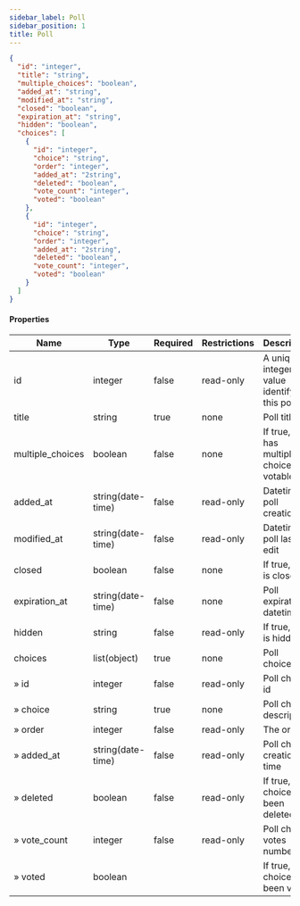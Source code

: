 ```yaml
---
sidebar_label: Poll
sidebar_position: 1
title: Poll 
---
```


```json
{
  "id": "integer",
  "title": "string",
  "multiple_choices": "boolean",
  "added_at": "string",
  "modified_at": "string",
  "closed": "boolean",
  "expiration_at": "string",
  "hidden": "boolean",
  "choices": [
    {
      "id": "integer",
      "choice": "string",
      "order": "integer",
      "added_at": "2string",
      "deleted": "boolean",
      "vote_count": "integer",
      "voted": "boolean"
    },
    {
      "id": "integer",
      "choice": "string",
      "order": "integer",
      "added_at": "2string",
      "deleted": "boolean",
      "vote_count": "integer",
      "voted": "boolean"
    }
  ]
}

```

#### Properties

| Name             | Type              | Required | Restrictions | Description                                  |
|------------------|-------------------|----------|--------------|----------------------------------------------|
| id               | integer           | false    | read-only    | A unique integer value identifying this poll |
| title            | string            | true     | none         | Poll title                                   |
| multiple_choices | boolean           | false    | none         | If true, poll has multiple choices votable   |
| added_at         | string(date-time) | false    | read-only    | Datetime of poll creation                    |
| modified_at      | string(date-time) | false    | read-only    | Datetime of poll last edit                   |
| closed           | boolean           | false    | none         | If true, poll is closed                      |
| expiration_at    | string(date-time) | false    | none         | Poll expiration datetime                     |
| hidden           | string            | false    | read-only    | If true, poll is hidden                      |
| choices          | list(object)      | true     | none         | Poll choices                                 |
| » id             | integer           | false    | read-only    | Poll choice id                               |
| » choice         | string            | true     | none         | Poll choice description                      |
| » order          | integer           | false    | read-only    | The order                                    |
| » added_at       | string(date-time) | false    | read-only    | Poll choice creation time                    |
| » deleted        | boolean           | false    | read-only    | If true, choice has been deleted             |
| » vote_count     | integer           | false    | read-only    | Poll choice votes number                     |
| » voted          | boolean           |          |              | If true, poll choice has been voted          |
